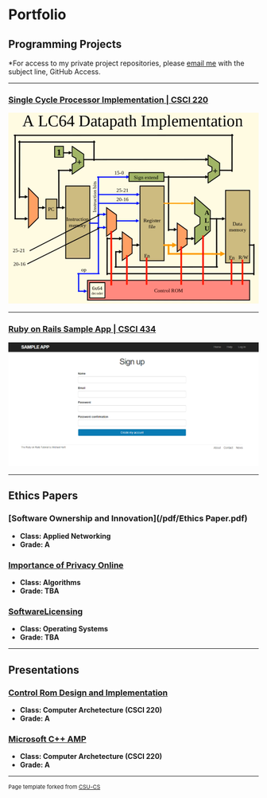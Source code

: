 Portfolio
=========

Programming Projects
--------------------

*For access to my private project repositories, please [email me](mailto:example@csustudent.net?subject=GitHub%20Access) with the subject line, GitHub Access.

---
### [Single Cycle Processor Implementation | CSCI 220](/project1)

![Single Cycle Processor Implementation](images/SSP.PNG)

---
### [Ruby on Rails Sample App | CSCI 434](/project2)

![Project 2 Thumbnail Name](images/SampleApp2.PNG)




---

Ethics Papers
-------------

### [Software Ownership and Innovation](/pdf/Ethics Paper.pdf)

-   **Class: Applied Networking**  
-   **Grade: A**

### [Importance of Privacy Online](/pdf/Privacy.pdf)

-   **Class: Algorithms** 
-   **Grade: TBA**

### [SoftwareLicensing](/pdf/SoftwareLicensing.pdf)

-   **Class: Operating Systems** 
-   **Grade: TBA**

---

Presentations
-------------

### [Control Rom Design and Implementation](/pdf/Control_ROM.pdf)

- **Class: Computer Archetecture (CSCI 220)** 
- **Grade: A**

### [Microsoft C++ AMP](https://youtu.be/ibtVGJqPFNM)

- **Class: Computer Archetecture (CSCI 220)** 
- **Grade: A**


---

<p style="font-size:11px">Page template forked from <a href="https://github.com/csu-cs/csci-portfolio">CSU-CS</a></p>
<!-- Remove above link if you don't want to attributive -->
